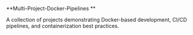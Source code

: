 **Multi-Project-Docker-Pipelines **

A collection of projects demonstrating Docker-based development, CI/CD pipelines, and containerization best practices.
